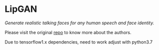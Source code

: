 LipGAN
===================
*Generate realistic talking faces for any human speech and face identity.*

Please visit the original [repo](https://github.com/Rudrabha/LipGAN) to know more about the authors.

Due to tensorflow1.x dependencies, need to work adjust with python3.7
